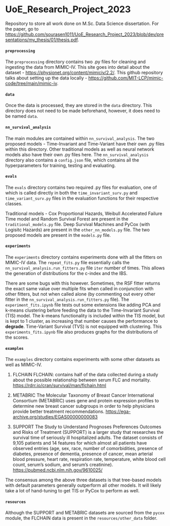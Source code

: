 # **UoE_Research_Project_2023**

Repository to store all work done on M.Sc. Data Science dissertation. For the paper, go to https://github.com/sourasen1011/UoE_Research_Project_2023/blob/dev/presentations/my_thesis/01/thesis.pdf.

#### ```preprocessing```

The ```preprocessing``` directory contains two .py files for cleaning and ingesting the data from MIMIC-IV. This site goes into detail about the dataset - https://physionet.org/content/mimiciv/2.2/. This github repository talks about setting up the data locally - https://github.com/MIT-LCP/mimic-code/tree/main/mimic-iv.


#### ```data```

Once the data is processed, they are stored in the ```data``` directory. This directory does not need to be made beforehand, however, it does need to be named ```data```.

#### ```nn_survival_analysis```

The main modules are contained within ```nn_survival_analysis```. The two proposed models - Time-Invariant and Time-Variant have their own .py files within this directory. Other traditional models as well as neural network models also have their own .py files here. The ```nn_survival_analysis``` directory also contains a ```config.json``` file, which contains all the hyperparameters for training, testing and evaluating.


#### ```evals```

The ```evals``` directory contains two required .py files for evaluation, one of which is called directly in both the ```time_invariant_surv.py``` and ```time_variant_surv.py``` files in the evaluation functions for their respective classes. 

Traditional models - Cox Proportional Hazards, Weibull Accelerated Failure Time model and Random Survival Forest are present in the ```traditional_models.py``` file. Deep Survival Machines and PyCox (with Logisitc Hazards) are present in the ```other_nn_models.py``` file. The two proposed models are present in the ```models.py``` file.


#### ```experiments```

The ```experiments``` directory contains experiments done with all the fitters on MIMIC-IV data. The ```repeat_fits.py``` file essentially calls the ```nn_survival_analysis.run_fitters.py``` file ```iter``` number of times. This allows the generation of distributions for the c-index and the IBS.

There are some bugs with this however. Sometimes, the RSF fitter returns the exact same value over multiple fits when called in conjunction with other fitters, but not when called alone (by commenting out every other fitter in the ```nn_survival_analysis.run_fitters.py``` file). The ```experiment_fits.ipynb``` file tests out some extensions like adding PCA and k-means clustering before feeding the data to the Time-Invariant Survival (TIS) model. The k-means functionality is included within the TIS model, but is kept to 1 cluster, as increasing that number causes the performance to **degrade**. Time-Variant Survival (TVS) is not equipped with clustering. This ```experiments_fits.ipynb``` file also produces graphs for the distributions of the scores.

#### ```examples```

The ```examples``` directory contains experiments with some other datasets as well as MIMIC-IV.
1. FLCHAIN
FLCHAIN: contains half of the data collected during a study about the possible relationship between serum FLC and mortality.
https://rdrr.io/cran/survival/man/flchain.html

2. METABRIC
The Molecular Taxonomy of Breast Cancer International Consortium (METABRIC) uses gene and protein expression profiles to determine new breast cancer subgroups in order to help physicians provide better treatment recommendations.
https://ega-archive.org/studies/EGAS00000000083

3. SUPPORT
The Study to Understand Prognoses Preferences Outcomes and Risks of Treatment (SUPPORT) is a larger study that researches the survival time of seriously ill hospitalized adults. The dataset consists of 9,105 patients and 14 features for which almost all patients have observed entries (age, sex, race, number of comorbidities, presence of diabetes, presence of dementia, presence of cancer, mean arterial blood pressure, heart rate, respiration rate, temperature, white blood cell count, serum’s sodium, and serum’s creatinine).
https://pubmed.ncbi.nlm.nih.gov/9610025/

The consensus among the above three datasets is that tree-based models with default parameters generally outperform all other models. It will likely take a lot of hand-tuning to get TIS or PyCox to perform as well.

#### ```resources```

Although the SUPPORT and METABRIC datasets are sourced from the ```pycox``` module, the FLCHAIN data is present in the ```resources/other_data``` folder.